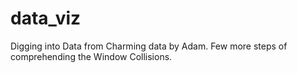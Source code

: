# data_viz
Digging into Data from Charming data by Adam. Few more steps of comprehending the Window Collisions.
